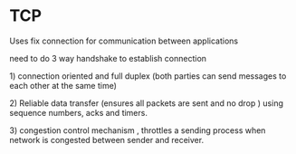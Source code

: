 # TCP

Uses fix connection for communication between applications

need to do 3 way handshake to establish connection 

1\) connection oriented and full duplex \(both parties can send messages to each other at the same time\)

2\) Reliable data transfer \(ensures all packets are sent and no drop \) using sequence numbers, acks and timers.

3\) congestion control mechanism , throttles a sending process when network is congested between sender and receiver.



